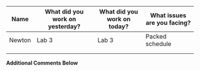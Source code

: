 | Name | What did you work on yesterday? | What did you work on today? | What issues are you facing? |
| ---- | ------------------------------- | --------------------------- | --------------------------- |
| Newton | Lab 3 | Lab 3 | Packed schedule |
|  |  |  |  |
|  |  |  |  |

**Additional Comments Below**
